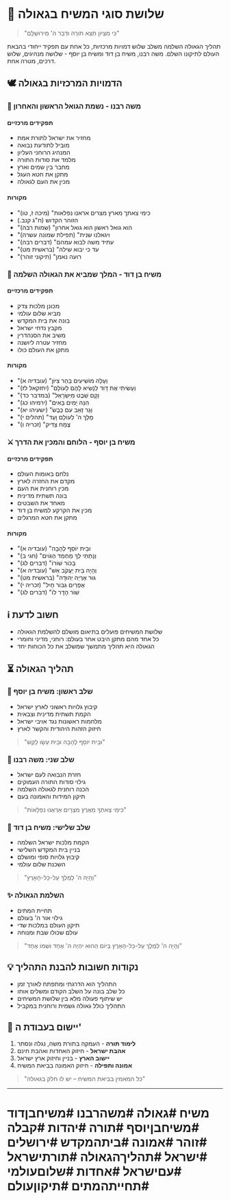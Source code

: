 # 👑 שלושת סוגי המשיח בגאולה

> "כִּי מִצִּיּוֹן תֵּצֵא תוֹרָה וּדְבַר ה' מִירוּשָׁלִָם"

תהליך הגאולה השלמה משלב שלוש דמויות מרכזיות, כל אחת עם תפקיד ייחודי בהבאת העולם לתיקונו השלם. משה רבנו, משיח בן דוד ומשיח בן יוסף - שלושה מנהיגים, שלוש דרכים, מטרה אחת.

## 🕊️ הדמויות המרכזיות בגאולה

### 📜 משה רבנו - נשמת הגואל הראשון והאחרון

#### תפקידים מרכזיים

* מחזיר את ישראל לתורת אמת
* מוביל לתודעת נבואה
* המנהיג הרוחני העליון
* מלמד את סודות התורה
* מחבר בין שמים וארץ
* מתקן את חטא העגל
* מכין את העם לגאולה

#### מקורות

* "כימי צאתך מארץ מצרים אראנו נפלאות" (מיכה ז, טו)
* הזוהר הקדוש (ח"ג קנב.)
* "הוא גואל ראשון הוא גואל אחרון" (שמות רבה)
* "ויגאלנו שנית" (תפילת שמונה עשרה)
* "עתיד משה לבוא עמהם" (דברים רבה)
* "עד כי יבוא שילה" (בראשית מט)
* "רועה נאמן" (תיקוני זוהר)

### 👑 משיח בן דוד - המלך שמביא את הגאולה השלמה

#### תפקידים מרכזיים

* מכונן מלכות צדק
* מביא שלום עולמי
* בונה את בית המקדש
* מקבץ נדחי ישראל
* משיב את הסנהדרין
* מחזיר עטרה ליושנה
* מתקן את העולם כולו

#### מקורות

* "וְעָלָה מוֹשִׁיעִים בְּהַר צִיּוֹן" (עובדיה א)
* "וְעָשִׂיתִי אֶת דָּוִד לְנָשִׂיא לָהֶם לְעוֹלָם" (יחזקאל לז)
* "וְקָם שֵׁבֶט מִיִּשְׂרָאֵל" (במדבר כד)
* "הִנֵּה יָמִים בָּאִים" (ירמיהו כג)
* "וְגָר זְאֵב עִם כֶּבֶשׂ" (ישעיהו יא)
* "מָלַךְ ה' לְעוֹלָם וָעֶד" (תהלים י)
* "צֶמַח צַדִּיק" (זכריה ו)

### ⚔️ משיח בן יוסף - הלוחם והמכין את הדרך

#### תפקידים מרכזיים

* נלחם באומות העולם
* מקדם את החזרה לארץ
* מכין רוחנית את העם
* בונה תשתית מדינית
* מאחד את השבטים
* מכין את הקרקע למשיח בן דוד
* מתקן את חטא המרגלים

#### מקורות

* "וּבֵית יוֹסֵף לֶהָבָה" (עובדיה א)
* "וְנָתַתִּי לְךָ מַחְמַד הַגּוֹיִם" (חגי ב)
* "בְּכוֹר שׁוֹרוֹ" (דברים לג)
* "וְהָיָה בֵית יַעֲקֹב אֵשׁ" (עובדיה א)
* "גּוּר אַרְיֵה יְהוּדָה" (בראשית מט)
* "אֶפְרַיִם גִּבּוֹר חָיִל" (זכריה י)
* "שׁוֹר הָדָר לוֹ" (דברים לג)

## ℹ️ חשוב לדעת

* שלושת המשיחים פועלים בתיאום מושלם להשלמת הגאולה
* כל אחד מהם מתקן היבט אחר בעולם: רוחני, מדיני וחומרי
* הגאולה היא תהליך מתמשך שמשלב את כל הכוחות יחד

## ⏳ תהליך הגאולה

### 🌱 שלב ראשון: משיח בן יוסף

* קיבוץ גלויות ראשוני לארץ ישראל
* הקמת תשתית מדינית וצבאית
* מלחמות ראשונות נגד אויבי ישראל
* חיזוק הזהות היהודית והקשר לארץ

> "וּבֵית יוֹסֵף לֶהָבָה וּבֵית עֵשָׂו לְקַשׁ"

### 🌿 שלב שני: משה רבנו

* חזרת הנבואה לעם ישראל
* גילוי סודות התורה העמוקים
* הכנה רוחנית לגאולה השלמה
* תיקון המידות והאמונה בעם

> "כִּימֵי צֵאתְךָ מֵאֶרֶץ מִצְרָיִם אַרְאֶנּוּ נִפְלָאוֹת"

### 🌳 שלב שלישי: משיח בן דוד

* הקמת מלכות ישראל השלמה
* בניין בית המקדש השלישי
* קיבוץ גלויות סופי ומושלם
* השכנת שלום עולמי

> "וְהָיָה ה' לְמֶלֶךְ עַל-כָּל-הָאָרֶץ"

### ✨ השלמת הגאולה

* תחיית המתים
* גילוי אור ה' בעולם
* תיקון העולם במלכות שדי
* עולם שכולו שבת ומנוחה

> "וְהָיָה ה' לְמֶלֶךְ עַל-כָּל-הָאָרֶץ בַּיּוֹם הַהוּא יִהְיֶה ה' אֶחָד וּשְׁמוֹ אֶחָד"

## 💡 נקודות חשובות להבנת התהליך

* התהליך הוא הדרגתי ומתפתח לאורך זמן
* כל שלב בונה על השלב הקודם ומשלים אותו
* יש שיתוף פעולה מלא בין שלושת המשיחים
* התהליך כולל גאולה גשמית ורוחנית במקביל

## 🤝 יישום בעבודת ה'

1. **לימוד תורה** - העמקה בתורת משה, נגלה ונסתר
2. **אהבת ישראל** - חיזוק האחדות ואהבת חינם
3. **יישוב הארץ** - בניין וחיזוק ארץ ישראל
4. **אמונה ותפילה** - חיזוק האמונה בביאת המשיח

> "כל המאמין בביאת המשיח – יש לו חלק בגאולה"

---

# משיח #גאולה #משהרבנו #משיחבןדוד #משיחבןיוסף #תורה #יהדות #קבלה #זוהר #אמונה #ביתהמקדש #ירושלים #ישראל #תהליךהגאולה #תורתישראל #עםישראל #אחדות #שלוםעולמי #תחייתהמתים #תיקוןעולם
